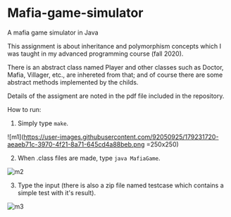 # Mafia-game-simulator
A mafia game simulator in Java

This assignment is about inheritance and polymorphism concepts which I was taught in my advanced programming course (fall 2020).

There is an abstract class named Player and other classes such as Doctor, Mafia, Villager, etc., are inhereted from that; and of course there are some abstract methods implemented by the childs. 

Details of the assigment are noted in the pdf file included in the repository.

How to run:

1) Simply type `make`.


![m1](https://user-images.githubusercontent.com/92050925/179231720-aeaeb71c-3970-4f21-8a71-645cd4a88beb.png =250x250)


2) When .class files are made, type `java MafiaGame`.


![m2](https://user-images.githubusercontent.com/92050925/179231835-891b4b7c-b9f6-4dd5-b456-c52cd7a97563.png)


3) Type the input (there is also a zip file named testcase which contains a simple test with it's result).


![m3](https://user-images.githubusercontent.com/92050925/179231921-9b6920fc-df0a-45dc-a25b-84d0ea5bcfcc.png)


